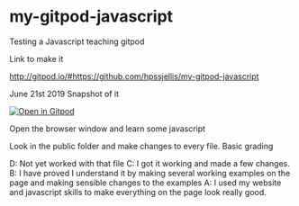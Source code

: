 # my-gitpod-javascript
Testing a Javascript teaching gitpod

Link to make it 

http://gitpod.io/#https://github.com/hpssjellis/my-gitpod-javascript

June 21st 2019 Snapshot of it

[![Open in Gitpod](https://gitpod.io/button/open-in-gitpod.svg)](https://gitpod.io#snapshot/6e9405da-4936-4004-802e-1e740c3a63d2)




Open the browser window and learn some javascript

Look in the public folder and make changes to every file. Basic grading 

D: Not yet worked with that file
C: I got it working and made a few changes.
B: I have proved I understand it by making several working examples on the page and making sensible changes to the examples 
A: I used my website and javascript skills to make everything on the page look really good.




